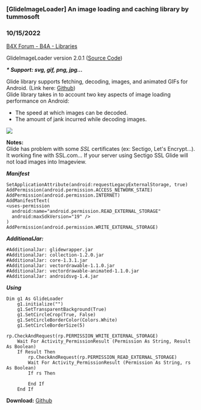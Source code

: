 ### [GlideImageLoader] An image loading and caching library by tummosoft
### 10/15/2022
[B4X Forum - B4A - Libraries](https://www.b4x.com/android/forum/threads/142351/)

GlideImageLoader version 2.0.1 ([Source Code](https://github.com/tummosoft/GlideWrapper))  
  
***\* Support: svg, gif, png, jpg…***  
  
Glide library supports fetching, decoding, images, and animated GIFs for Android. (Link here: [Github](https://bumptech.github.io/glide/))  
Glide library takes in to account two key aspects of image loading performance on Android:  

- The speed at which images can be decoded.
- The amount of jank incurred while decoding images.

![](https://www.b4x.com/android/forum/attachments/133032)  
  
**Notes:**  
Glide has problem with some *SSL* certificates (ex: Sectigo, Let's Encrypt…). It working fine with SSL.com… If your server using Sectigo SSL Glide will not load images into Imageview.  
  
***Manifest***  
  

```B4X
SetApplicationAttribute(android:requestLegacyExternalStorage, true)  
AddPermission(android.permission.ACCESS_NETWORK_STATE)  
AddPermission(android.permission.INTERNET)  
AddManifestText(  
<uses-permission  
  android:name="android.permission.READ_EXTERNAL_STORAGE"  
  android:maxSdkVersion="19" />  
)  
AddPermission(android.permission.WRITE_EXTERNAL_STORAGE)
```

  
  
***AdditionalJar:***  
  

```B4X
#AdditionalJar: glidewrapper.jar  
#AdditionalJar: collection-1.2.0.jar  
#AdditionalJar: core-1.3.1.jar  
#AdditionalJar: vectordrawable-1.1.0.jar  
#AdditionalJar: vectordrawable-animated-1.1.0.jar  
#AdditionalJar: androidsvg-1.4.jar
```

  
  
***Using***  
  

```B4X
Dim g1 As GlideLoader  
    g1.initialize("")  
    g1.SetTransparentBackground(True)  
    g1.SetCircleCrop(True, False)  
    g1.SetCircleBorderColor(Colors.White)  
    g1.SetCircleBorderSize(5)
```

  
  

```B4X
rp.CheckAndRequest(rp.PERMISSION_WRITE_EXTERNAL_STORAGE)  
    Wait For Activity_PermissionResult (Permission As String, Result As Boolean)  
    If Result Then  
        rp.CheckAndRequest(rp.PERMISSION_READ_EXTERNAL_STORAGE)  
        Wait For Activity_PermissionResult (Permission As String, rs As Boolean)  
        If rs Then  
         
        End If     
    End If
```

  
  
**Download:** [Github](https://github.com/tummosoft/GlideWrapper/raw/main/Glide.zip)